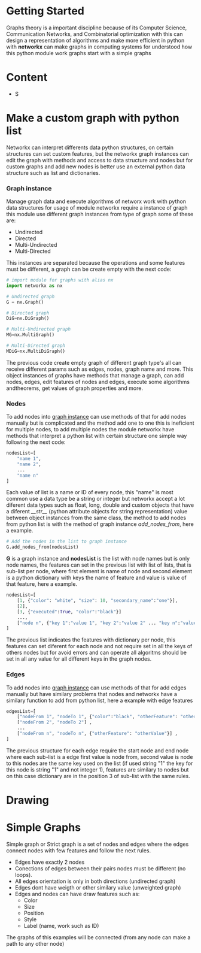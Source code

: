 # Getting Started
Graphs theory is a important discipline because of its Computer Science, Communication Networks, and Combinatorial optimization with this can design a representation of algorithms and make more efficient in python with **networkx** can make graphs in computing systems for understood how this python module work graphs start with a simple graphs

# Content
* S


# Make a custom graph with python list
Networkx can interpret differents data python structures, on certain structures can set custom features, but the networkx graph instances can edit the graph with  methods and access to data structure and nodes but for custom graphs and add new nodes is better use an external python data structure such as list and dictionaries.

### Graph instance
Manage graph data and execute algorithms of networx work with python data structures for usage of module networkx require a instance of graph this module use different graph instances from type of graph some of these are:
* Undirected
* Directed
* Multi-Undirected
* Multi-Directed

This instances are separated because the operations and some features must be different, a graph can be create empty with the next code:

```python
# import module for graphs with alias nx
import networkx as nx

# Undirected graph
G = nx.Graph()

# Directed graph
DiG=nx.DiGraph()

# Multi-Undirected graph
MG=nx.MultiGraph()

# Multi-Directed graph
MDiG=nx.MultiDiGraph()
```

The previous code create empty graph of different graph type's all can receive different params such as edges, nodes, graph name and more. This object instances of graphs have methods that manage a graph, can add nodes, edges, edit features of nodes and edges, execute some algorithms andtheorems, get values of graph properties and more.

### Nodes
To add nodes into [graph instance](#Graph-instance) can use methods of that for add nodes manually but is complicated and the method add one to one this is ineficient for multiple nodes, to add multiple nodes the module networkx have methods that interpret a python list with certain structure one simple way following the next code:
```python
nodesList=[
	"name 1",
	"name 2",
	...
	"name n"
]
```

Each value of list is a name or ID of every node, this "name" is most common use a data type be a string or integer but networkx accept a lot diferent data types such as float, long, double and custom objects that have a diferent *\_\_str\_\_* (python attribute objects for string representation) value between object instances from the same class, the method to add nodes from python list is with the method of graph instance *add_nodes_from*, here a example.

```python
# Add the nodes in the list to graph instance
G.add_nodes_from(nodesList)
```

**G** is a graph instance and **nodesList** is the list with node names but is only node names, the features can set in the previous list with list of lists, that is sub-list per node, where first element is name of node and second element is a python dictionary with keys the name of feature and value is value of that feature, here a example.

```python
nodesList=[
	[1, {"color": "white", "size": 10, "secondary_name":"one"}],
	[2],
	[3, {"executed":True, "color":"black"}]
	...,
	["node n", {"key 1":"value 1", "key 2":"value 2" ... "key n":"value n"}]
]
```

The previous list indicates the features with dictionary per node, this features can set diferent for each node and not require set in all the keys of others nodes but for avoid errors and can operate all algoritms should be set in all any value for all different keys in the graph nodes.

### Edges
To add nodes into [graph instance](#Graph-instance) can use methods of that for add edges manually but have similary problems that nodes and networkx have a similary function to add from python list, here a example with edge features

```python
edgesList=[
	["nodeFrom 1", "nodeTo 1", {"color":"black", "otherFeature": "otherValue"}],
	["nodeFrom 2", "nodeTo 2"] ,
	...
	["nodeFrom n", "nodeTo n", {"otherFeature": "otherValue"}] ,
]
```

The previous structure for each edge require the start node and end node where each sub-list is a edge first value is node from, second value is node to this nodes are the same key used on the list (if used string "1" the key for this node is string "1" and not integer 1), features are similary to nodes but on this case dictionary are in the position 3 of sub-list with the same rules.


# Drawing

# Simple Graphs
Simple graph or Strict graph is a set of nodes and edges where the edges connect nodes with few features and follow the next rules.
* Edges have exactly 2 nodes
* Conections of edges between their pairs nodes must be different (no loops).
* All edges orientation is only in both directions (undirected graph)
* Edges dont have weigth or other similary value (unweighted graph)
* Edges and nodes can have draw features such as:
	* Color
	* Size
	* Position
	* Style
	* Label (name, work such as ID)

The graphs of this examples will be connected (from any node can make a path to any other node)


